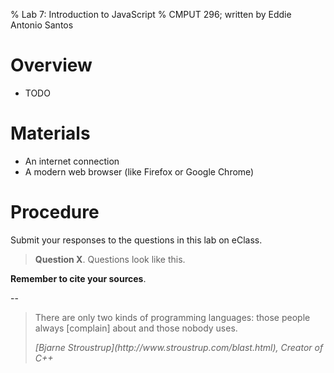 % Lab 7: Introduction to JavaScript
% CMPUT 296; written by Eddie Antonio Santos

Overview
========

 - TODO

Materials
=========

 - An internet connection
 - A modern web browser (like Firefox or  Google Chrome)


Procedure
=========

Submit your responses to the questions in this lab on eClass.

> **Question X**. Questions look like this.

**Remember to cite your sources**.

--

<blockquote cite="http://www.stroustrup.com/blast.html">
<p>There are only two kinds of programming languages: those people always
[complain] about and those nobody uses.</p>
<cite>[Bjarne Stroustrup](http://www.stroustrup.com/blast.html), Creator of C++</cite>
</blockquote>



<!-- Try to keep this one to the console? -->

<!-- how to include JavaScript -->
<!-- how to include inline JavaScript -->

<!-- how to alert() -->

<!-- how to debug: console.log() -->
<!-- how to debug: debugger; -->
